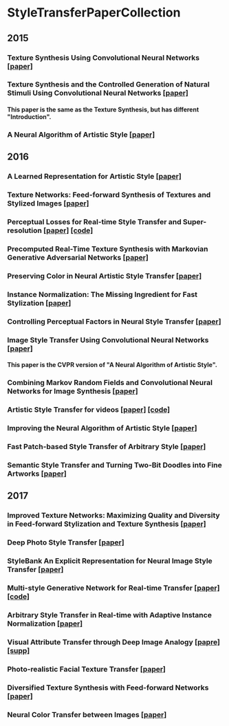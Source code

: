 # StyleTransferPaperCollection

## 2015
### Texture Synthesis Using Convolutional Neural Networks [[paper]](http://papers.nips.cc/paper/5633-texture-synthesis-using-convolutional-neural-networks)
### Texture Synthesis and the Controlled Generation of Natural Stimuli Using Convolutional Neural Networks [[paper]](https://pdfs.semanticscholar.org/ecef/28ddfcacf4f2ba9c22a3c8296d4e19322d3d.pdf)
#### This paper is the same as the Texture Synthesis, but has different "Introduction".
### A Neural Algorithm of Artistic Style [[paper]](https://arxiv.org/abs/1508.06576)

## 2016
### A Learned Representation for Artistic Style [[paper]](https://arxiv.org/abs/1610.07629)
### Texture Networks: Feed-forward Synthesis of Textures and Stylized Images [[paper]](http://jmlr.org/proceedings/papers/v48/ulyanov16.html)
### Perceptual Losses for Real-time Style Transfer and Super-resolution [[paper]](https://arxiv.org/abs/1603.08155) [[code]](https://github.com/jcjohnson/neural-style)
### Precomputed Real-Time Texture Synthesis with Markovian Generative Adversarial Networks [[paper]](https://arxiv.org/abs/1604.04382)
### Preserving Color in Neural Artistic Style Transfer [[paper]](https://arxiv.org/abs/1606.05897)
### Instance Normalization: The Missing Ingredient for Fast Stylization [[paper]](https://arxiv.org/abs/1607.08022)
### Controlling Perceptual Factors in Neural Style Transfer [[paper]](https://arxiv.org/abs/1611.07865)
### Image Style Transfer Using Convolutional Neural Networks [[paper]](http://www.cv-foundation.org/openaccess/content_cvpr_2016/papers/Gatys_Image_Style_Transfer_CVPR_2016_paper.pdf)
#### This paper is the CVPR version of "A Neural Algorithm of Artistic Style".
### Combining Markov Random Fields and Convolutional Neural Networks for Image Synthesis [[paper]](https://arvix.org/abs/1601.04589)
### Artistic Style Transfer for videos [[paper]](https://arxiv.org/abs/1604.08610) [[code]](https://github.com/manuelruder/artistic-videos)
### Improving the Neural Algorithm of Artistic Style [[paper]](http://arxiv.org/abs/1605.04603)
### Fast Patch-based Style Transfer of Arbitrary Style [[paper]](https://arxiv.org/abs/1612.04337)
### Semantic Style Transfer and Turning Two-Bit Doodles into Fine Artworks [[paper]](https://arxiv.org/abs/1603.01768)

## 2017
### Improved Texture Networks: Maximizing Quality and Diversity in Feed-forward Stylization and Texture Synthesis [[paper]](https://arvix.org/abs/1701.02096)
### Deep Photo Style Transfer [[paper]](https://arxiv.org/abs/1703.07511)
### StyleBank An Explicit Representation for Neural Image Style Transfer [[paper]](https://arxiv.org/abs/1703.09210)
### Multi-style Generative Network for Real-time Transfer [[paper]](https://arxiv.org/abs/1703.06953) [[code]](https://github.com/zhanghang1989/MSG-Net)
### Arbitrary Style Transfer in Real-time with Adaptive Instance Normalization [[paper]](https://arxiv.org/abs/1703.06868)
### Visual Attribute Transfer through Deep Image Analogy [[papre]](https://arxiv.org/abs/1705.01088) [[supp]](https://liaojing.github.io/html/data/analogy_supplemental.pdf)
### Photo-realistic Facial Texture Transfer [[paper]](https://arxiv.org/abs/1706.04306)
### Diversified Texture Synthesis with Feed-forward Networks [[paper]](https://arxiv.org/abs/1703.01664)
### Neural Color Transfer between Images [[paper]](https://arxiv.org/abs/1710.00756)
